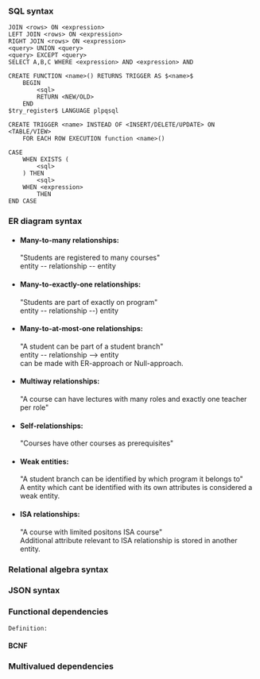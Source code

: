 ### SQL syntax
    JOIN <rows> ON <expression>
    LEFT JOIN <rows> ON <expression>
    RIGHT JOIN <rows> ON <expression>
    <query> UNION <query>
    <query> EXCEPT <query>
    SELECT A,B,C WHERE <expression> AND <expression> AND

    CREATE FUNCTION <name>() RETURNS TRIGGER AS $<name>$
        BEGIN
            <sql>
            RETURN <NEW/OLD>
        END
    $try_register$ LANGUAGE plpqsql

    CREATE TRIGGER <name> INSTEAD OF <INSERT/DELETE/UPDATE> ON <TABLE/VIEW>
        FOR EACH ROW EXECUTION function <name>()

    CASE
        WHEN EXISTS (
            <sql>
        ) THEN
            <sql>
        WHEN <expression>
            THEN
    END CASE

### ER diagram syntax
* #### Many-to-many relationships:
    "Students are registered to many courses" <br>
    entity -- relationship -- entity

* #### Many-to-exactly-one relationships:
    "Students are part of exactly on program" <br>
    entity -- relationship --) entity

* #### Many-to-at-most-one relationships:
    "A student can be part of a student branch" <br>
    entity -- relationship --> entity <br>
    can be made with ER-approach or Null-approach.

* #### Multiway relationships:
    "A course can have lectures with many roles and exactly one teacher per role" <br>

* #### Self-relationships:
    "Courses have other courses as prerequisites"

* #### Weak entities:
    "A student branch can be identified by which program it belongs to" <br>
    A entity which cant be identified with its own attributes is considered a weak entity.

* #### ISA relationships:
    "A course with limited positons ISA course" <br>
    Additional attribute relevant to ISA relationship is stored in another entity.


### Relational algebra syntax
### JSON syntax
### Functional dependencies
    Definition:
#### BCNF
### Multivalued dependencies

